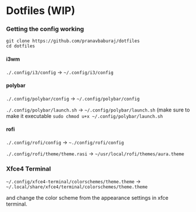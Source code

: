 # Dotfiles (**WIP**)

### Getting the config working

```
git clone https://github.com/pranavbaburaj/dotfiles
cd dotfiles
```

#### i3wm
`./.config/i3/config`  -> `~/.config/i3/config`

#### polybar
`./.config/polybar/config` -> `~/.config/polybar/config`

`./.config/polybar/launch.sh` -> `~/.config/polybar/launch.sh` (make sure to make it executable `sudo chmod u+x ~/.config/polybar/launch.sh`

#### rofi
`./.config/rofi/config` -> `~./config/rofi/config`

<!-- rofi.theme: /usr/share/rofi/themes/aura.rasi -->
`./.config/rofi/theme/theme.rasi` -> `~/usr/local/rofi/themes/aura.theme`

### Xfce4 Terminal
`~/.config/xfce4-terminal/colorschemes/theme.theme` -> `~/.local/share/xfce4/terminal/colorschemes/theme.theme`

and change the color scheme from the appearance settings in xfce terminal.
